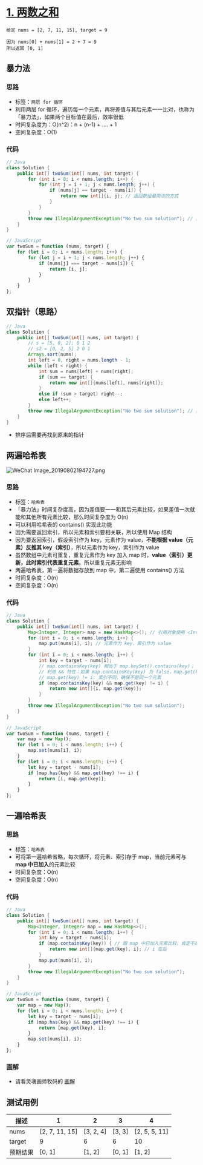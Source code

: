 # [1. 两数之和](https://leetcode-cn.com/problems/two-sum/)
```
给定 nums = [2, 7, 11, 15], target = 9

因为 nums[0] + nums[1] = 2 + 7 = 9
所以返回 [0, 1]
```
## 暴力法

### 思路

* 标签：` 两层 for 循环 `
* 利用两层 for 循环，遍历每一个元素，再将差值与其后元素一一比对，也称为「暴力法」，如果两个目标值在最后，效率很低
* 时间复杂度为：O(n^2)：n + (n-1) + .... + 1
* 空间复杂度：O(1)

### 代码
```Java
// Java
class Solution {
    public int[] twoSum(int[] nums, int target) {
        for (int i = 0; i < nums.length; i++) {
            for (int j = i + 1; j < nums.length; j++) {
                if (nums[j] == target - nums[i]) {
                    return new int[]{i, j}; // 返回数组最简洁的方式
                }
            }
        }
        throw new IllegalArgumentException("No two sum solution"); // 非法参数异常：整数数组和目标值不符合条件
    }
}
```
```JavaScript
// JavaScript
var twoSum = function (nums, target) {
    for (let i = 0; i < nums.length; i++) {
        for (let j = i + 1; j < nums.length; j++) {
            if (nums[j] === target - nums[i]) {
                return [i, j];
            }
        }
    }
};
```
## 双指针（思路）

```Java
// Java
class Solution {
    public int[] twoSum(int[] nums, int target) {
        // s = [5, 0, 2]; 0 1 2
        // s2 = [0, 2, 5] 2 0 1
        Arrays.sort(nums);
        int left = 0, right = nums.length - 1;
        while (left < right) {
            int sum = nums[left] + nums[right];
            if (sum == target) {
                return new int[]{nums[left], nums[right]};
            } 
            else if (sum > target) right--;
            else left++;
        }
        throw new IllegalArgumentException("No two sum solution"); // 非法参数异常：整数数组和目标值不符合条件
    }
}
```

- 排序后需要再找到原来的指针

## 两遍哈希表

![WeChat Image_20190802194727.png](https://deppwang.oss-cn-beijing.aliyuncs.com/blog/2020-01-01-085635.png)

### 思路

* 标签：` 哈希表 `
* 「暴力法」时间复杂度高，因为差值要一一和其后元素比较，如果差值一次就能和其他所有元素比较，那么时间复杂度为 O(n)
* 可以利用哈希表的 contains() 实现此功能
* 因为需要返回索引，所以元素和索引要相关联，所以使用 Map 结构
* 因为要返回索引，假设索引作为 key，元素作为 value，**不能根据 value（元素）反推其 key（索引）**，所以元素作为 key，索引作为 value
* 虽然数组中元素可重复，重复元素作为 key 加入 map 时，**value（索引）更新，此时索引代表重复元素**。所以重复元素无影响
* 两遍哈希表，第一遍将数据存放到 map 中，第二遍使用 contains() 方法
* 时间复杂度：O(n)
* 空间复杂度：O(n)

### 代码
```Java
// Java
class Solution {
    public int[] twoSum(int[] nums, int target) {
        Map<Integer, Integer> map = new HashMap<>(); // 引用对象使用 <Integer, Integer> 可指定存储类型
        for (int i = 0; i < nums.length; i++) {
            map.put(nums[i], i); // 元素作为 key，索引作为 value
        }
        for (int i = 0; i < nums.length; i++) {
            int key = target - nums[i];
            // map.containsKey(key) 相当于 map.keySet().contains(key)；
            // 利用 && 特性：如果 map.containsKey(key) 为 false，map.get(key) 将不执行，避免空指针异常；
            // map.get(key) != i: 索引不同，确保不是同一个元素
            if (map.containsKey(key) && map.get(key) != i) { 
                return new int[]{i, map.get(key)};
            }
        }
        throw new IllegalArgumentException("No two sum solution");
    }
}
```
```JavaScript
// JavaScript 
var twoSum = function (nums, target) {
    var map = new Map();
    for (let i = 0; i < nums.length; i++) {
        map.set(nums[i], i);
    }
    for (let i = 0; i < nums.length; i++) {
        let key = target - nums[i];
        if (map.has(key) && map.get(key) !== i) {
            return [i, map.get(key)];
        }
    }
};
```
## 一遍哈希表
### 思路
* 标签：` 哈希表 `
* 可将第一遍哈希省略，每次循环，将元素、索引存于 map，当前元素可与 **map 中已加入**的元素比较
* 时间复杂度：O(n)
* 空间复杂度：O(n)

### 代码
```Java
// Java
class Solution {
    public int[] twoSum(int[] nums, int target) {
        Map<Integer, Integer> map = new HashMap<>();
        for (int i = 0; i < nums.length; i++) {
            int key = target - nums[i];
            if (map.containsKey(key)) { // 跟 map 中已加入元素比较，肯定不是同一个元素，所以不比较索引
                return new int[]{map.get(key), i}; // i 在后
            }
            map.put(nums[i], i);
        }
        throw new IllegalArgumentException("No two sum solution");
    }
}
```
```JavaScript
// JavaScript
var twoSum = function (nums, target) {
    var map = new Map();
    for (let i = 0; i < nums.length; i++) {
        let key = target - nums[i];
        if (map.has(key) && map.get(key) !== i) {
            return [map.get(key), i];
        }
        map.set(nums[i], i);
    }
};
```
### 画解
* 请看灵魂画师牧码的 [画解](https://leetcode-cn.com/problems/two-sum/solution/jie-suan-fa-1-liang-shu-zhi-he-by-guanpengchn/)

## 测试用例
描述 | 1 | 2 | 3 | 4
---|---|---|---|---
nums | [2, 7, 11, 15] | [3, 2, 4] | [3, 3]  | [2, 5, 5, 11]
target | 9 | 6 | 6 | 10
预期结果 | [0, 1] | [1, 2] | [0, 1] | [1, 2]